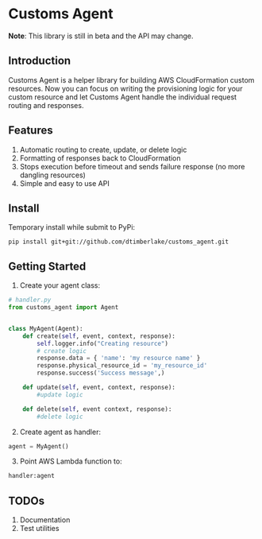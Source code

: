 # Customs Agent

**Note**: This library is still in beta and the API may change.

## Introduction
Customs Agent is a helper library for building AWS CloudFormation custom resources. Now you can focus on writing the provisioning logic for your custom resource and let Customs Agent handle the individual request routing and responses.

## Features

1. Automatic routing to create, update, or delete logic
2. Formatting of responses back to CloudFormation
3. Stops execution before timeout and sends failure response (no more dangling resources)
4. Simple and easy to use API

## Install
Temporary install while submit to PyPi:

`pip install git+git://github.com/dtimberlake/customs_agent.git`

## Getting Started

1. Create your agent class:

```python
# handler.py
from customs_agent import Agent


class MyAgent(Agent):
    def create(self, event, context, response):
        self.logger.info("Creating resource")
        # create logic
        response.data = { 'name': 'my resource name' }
        response.physical_resource_id = 'my_resource_id'
        response.success('Success message',)

    def update(self, event, context, response):
        #update logic

    def delete(self, event context, response):
        #delete logic
  ```

2. Create agent as handler:

```python
agent = MyAgent()
```

3. Point AWS Lambda function to:

```python
handler:agent
```

## TODOs

1. Documentation
2. Test utilities


